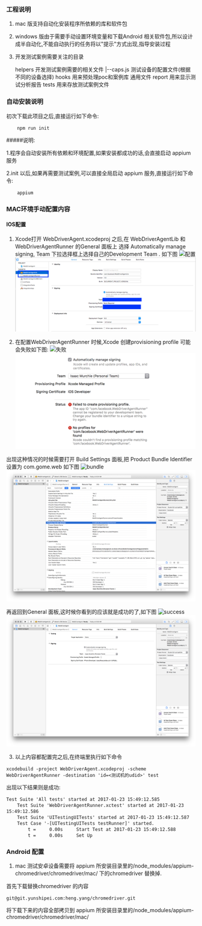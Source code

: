 ### 工程说明

1.  mac 版支持自动化安装程序所依赖的库和软件包
2.  windows 版由于需要手动设置环境变量和下载Android 相关软件包,所以设计成半自动化,不能自动执行的任务将以"提示"方式出现,指导安装过程
3.  开发测试案例需要关注的目录


    helpers   开发测试案例需要的相关文件
        |--caps.js  测试设备的配置文件(根据不同的设备选择)
    hooks     用来预处理poc和案例库 通用文件
    report    用来显示测试分析报告
    tests     用来存放测试案例文件

### 自动安装说明
 初次下载此项目之后,直接运行如下命令:
```
    npm run init
```
#####说明:

1.程序会自动安装所有依赖和环境配置,如果安装都成功的话,会直接启动 appium 服务

2.init 以后,如果再需要测试案例,可以直接全局启动 appium 服务,直接运行如下命令:
```
    appium
```

### MAC环境手动配置内容

####  IOS配置
1.  Xcode打开 WebDriverAgent.xcodeproj 之后,在 WebDriverAgentLib 和WebDriverAgentRunner 的General 面板上 选择 Automatically manage signing, Team 下拉选择框上选择自己的Development Team .
如下图
![配置](https://git.yunshipei.com/heng.yang/test/raw/12fecc6030914f583c486d8537f8f3021098bd80/md_resource/xcode-config.png)
![配置](./md_resource/xcode-config.png)

2.   在配置WebDriverAgentRunner 时候,Xcode 创建provisioning profile 可能会失败如下图:
![失败](https://git.yunshipei.com/heng.yang/test/raw/12fecc6030914f583c486d8537f8f3021098bd80/md_resource/xcode-facebook-fail.png)
![失败](./md_resource/xcode-facebook-fail.png)

出现这种情况的时候需要打开 Build Settings 面板,把 Product Bundle Identifier 设置为 com.gome.web
如下图
![bundle](https://git.yunshipei.com/heng.yang/test/raw/12fecc6030914f583c486d8537f8f3021098bd80/md_resource/xcode-bundle-id.png)
![bundle](./md_resource/xcode-bundle-id.png)

再返回到General 面板,这时候你看到的应该就是成功的了,如下图
![success](https://git.yunshipei.com/heng.yang/test/raw/12fecc6030914f583c486d8537f8f3021098bd80/md_resource/xcode-facebook-succeed.png)
![success](./md_resource/xcode-facebook-succeed.png)

3.  以上内容都配置完之后,在终端里执行如下命令

```
xcodebuild -project WebDriverAgent.xcodeproj -scheme WebDriverAgentRunner -destination 'id=<测试机的udid>' test
```

出现以下结果则是成功:
```
Test Suite 'All tests' started at 2017-01-23 15:49:12.585
    Test Suite 'WebDriverAgentRunner.xctest' started at 2017-01-23 15:49:12.586
    Test Suite 'UITestingUITests' started at 2017-01-23 15:49:12.587
    Test Case '-[UITestingUITests testRunner]' started.
        t =     0.00s     Start Test at 2017-01-23 15:49:12.588
        t =     0.00s     Set Up
```

### Android 配置

1.  mac 测试安卓设备需要将 appium 所安装目录里的/node_modules/appium-chromedriver/chromedriver/mac/ 下的chromedriver 替换掉.

首先下载替换chromedriver 的内容

```
git@git.yunshipei.com:heng.yang/chromedriver.git
```
将下载下来的内容全部拷贝到 appium 所安装目录里的/node_modules/appium-chromedriver/chromedriver/mac/

